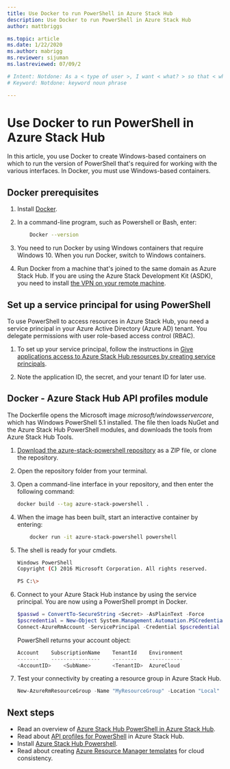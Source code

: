 ```yaml
---
title: Use Docker to run PowerShell in Azure Stack Hub 
description: Use Docker to run PowerShell in Azure Stack Hub
author: mattbriggs

ms.topic: article
ms.date: 1/22/2020
ms.author: mabrigg
ms.reviewer: sijuman
ms.lastreviewed: 07/09/2

# Intent: Notdone: As a < type of user >, I want < what? > so that < why? >
# Keyword: Notdone: keyword noun phrase

---
```


# Use Docker to run PowerShell in Azure Stack Hub

In this article, you use Docker to create Windows-based containers on which to run the version of PowerShell that's required for working with the various interfaces. In Docker, you must use Windows-based containers.

## Docker prerequisites

1. Install [Docker](https://docs.docker.com/install/).

1. In a command-line program, such as Powershell or Bash, enter:

    ```bash
        Docker --version
    ```

1. You need to run Docker by using Windows containers that require Windows 10. When you run Docker, switch to Windows containers.

1. Run Docker from a machine that's joined to the same domain as Azure Stack Hub. If you are using the Azure Stack Development Kit (ASDK), you need to install [the VPN on your remote machine](azure-stack-connect-azure-stack.md#connect-to-azure-stack-hub-with-vpn).

## Set up a service principal for using PowerShell

To use PowerShell to access resources in Azure Stack Hub, you need a service principal in your Azure Active Directory (Azure AD) tenant. You delegate permissions with user role-based access control (RBAC).

1. To set up your service principal, follow the instructions in [Give applications access to Azure Stack Hub resources by creating service principals](azure-stack-create-service-principals.md).

2. Note the application ID, the secret, and your tenant ID for later use.

## Docker - Azure Stack Hub API profiles module

The Dockerfile opens the Microsoft image *microsoft/windowsservercore*, which has Windows PowerShell 5.1 installed. The file then loads NuGet and the Azure Stack Hub PowerShell modules, and downloads the tools from Azure Stack Hub Tools.

1. [Download the azure-stack-powershell repository](https://github.com/mattbriggs/azure-stack-powershell) as a ZIP file, or clone the repository.

2. Open the repository folder from your terminal.

3. Open a command-line interface in your repository, and then enter the following command:

    ```bash  
    docker build --tag azure-stack-powershell .
    ```

4. When the image has been built, start an interactive container by entering:

    ```bash  
        docker run -it azure-stack-powershell powershell
    ```

5. The shell is ready for your cmdlets.

    ```bash
    Windows PowerShell
    Copyright (C) 2016 Microsoft Corporation. All rights reserved.

    PS C:\>
    ```

6. Connect to your Azure Stack Hub instance by using the service principal. You are now using a PowerShell prompt in Docker. 

    ```powershell
    $passwd = ConvertTo-SecureString <Secret> -AsPlainText -Force
    $pscredential = New-Object System.Management.Automation.PSCredential('<ApplicationID>', $passwd)
    Connect-AzureRmAccount -ServicePrincipal -Credential $pscredential -TenantId <TenantID>
    ```

   PowerShell returns your account object:

    ```powershell  
    Account    SubscriptionName    TenantId    Environment
    -------    ----------------    --------    -----------
    <AccountID>    <SubName>       <TenantID>  AzureCloud
    ```

7. Test your connectivity by creating a resource group in Azure Stack Hub.

    ```powershell  
    New-AzureRmResourceGroup -Name "MyResourceGroup" -Location "Local"
    ```

## Next steps

-  Read an overview of [Azure Stack Hub PowerShell in Azure Stack Hub](azure-stack-powershell-overview.md).
- Read about [API profiles for PowerShell](azure-stack-version-profiles.md) in Azure Stack Hub.
- Install [Azure Stack Hub Powershell](../operator/azure-stack-powershell-install.md).
- Read about creating [Azure Resource Manager templates](azure-stack-develop-templates.md) for cloud consistency.
